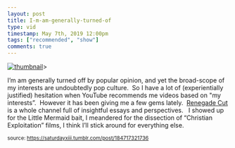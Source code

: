 ```yaml
---
layout: post
title: I-m-am-generally-turned-of
type: vid
timestamp: May 7th, 2019 12:00pm
tags: ["recommended", "show"]
comments: true
---
```

[![thumbnail](http://i3.ytimg.com/vi/-5uu6bUzI2c/hqdefault.jpg)](https://www.youtube.com/watch?v=-5uu6bUzI2c)>
    
I’m am generally turned off by popular opinion, and yet the broad-scope of my interests are undoubtedly pop culture.  So I have a lot of (experientially justified) hesitation when YouTube recommends me videos based on "my interests”.  However it has been giving me a few gems lately.  <a href="https://www.youtube.com/channel/UC9infsKo33_2LUoiqXGgQWg" target="_blank">Renegade Cut</a> is a whole channel full of insightful essays and perspectives.  
I showed up for the Little Mermaid bait, I meandered for the dissection of “Christian Exploitation” films, I think I’ll stick around for everything else.
 
  
<small>source: https://saturdayxiii.tumblr.com/post/184717321736</small>